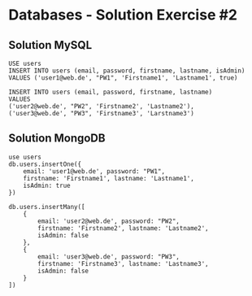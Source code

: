 # Databases - Solution Exercise #2

## Solution MySQL

    USE users
    INSERT INTO users (email, password, firstname, lastname, isAdmin)
    VALUES ('user1@web.de', "PW1", 'Firstname1', 'Lastname1', true)

    INSERT INTO users (email, password, firstname, lastname)
    VALUES 
    ('user2@web.de', "PW2", 'Firstname2', 'Lastname2'),
    ('user3@web.de', "PW3", 'Firstname3', 'Larstname3')


## Solution MongoDB

    use users
    db.users.insertOne({
        email: 'user1@web.de', password: "PW1", 
        firstname: 'Firstname1', lastname: 'Lastname1', 
        isAdmin: true
    })

    db.users.insertMany([
        {
            email: 'user2@web.de', password: "PW2", 
            firstname: 'Firstname2', lastname: 'Lastname2', 
            isAdmin: false
        }, 
        {
            email: 'user3@web.de', password: "PW3", 
            firstname: 'Firstname3', lastname: 'Lastname3', 
            isAdmin: false
        }
    ])
